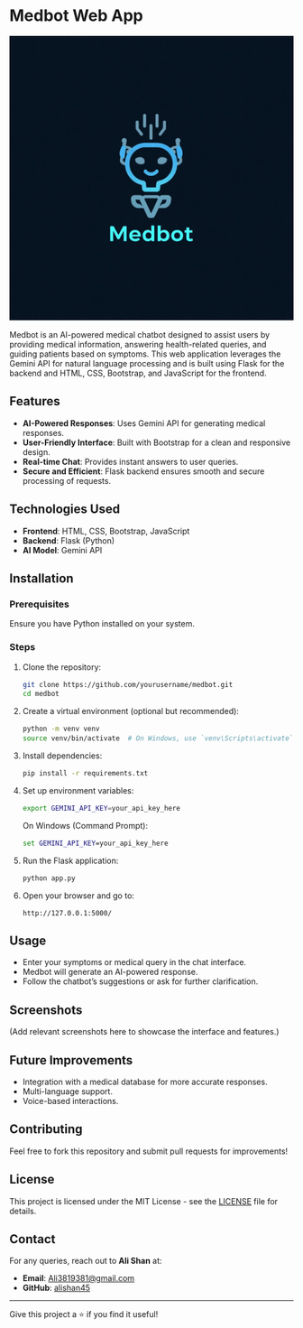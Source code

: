 # Medbot Web App

![Medbot Logo](medbot.jpeg)

Medbot is an AI-powered medical chatbot designed to assist users by providing medical information, answering health-related queries, and guiding patients based on symptoms. This web application leverages the Gemini API for natural language processing and is built using Flask for the backend and HTML, CSS, Bootstrap, and JavaScript for the frontend.

## Features
- **AI-Powered Responses**: Uses Gemini API for generating medical responses.
- **User-Friendly Interface**: Built with Bootstrap for a clean and responsive design.
- **Real-time Chat**: Provides instant answers to user queries.
- **Secure and Efficient**: Flask backend ensures smooth and secure processing of requests.

## Technologies Used
- **Frontend**: HTML, CSS, Bootstrap, JavaScript
- **Backend**: Flask (Python)
- **AI Model**: Gemini API

## Installation

### Prerequisites
Ensure you have Python installed on your system.

### Steps
1. Clone the repository:
   ```bash
   git clone https://github.com/yourusername/medbot.git
   cd medbot
   ```

2. Create a virtual environment (optional but recommended):
   ```bash
   python -m venv venv
   source venv/bin/activate  # On Windows, use `venv\Scripts\activate`
   ```

3. Install dependencies:
   ```bash
   pip install -r requirements.txt
   ```

4. Set up environment variables:
   ```bash
   export GEMINI_API_KEY=your_api_key_here
   ```
   On Windows (Command Prompt):
   ```cmd
   set GEMINI_API_KEY=your_api_key_here
   ```

5. Run the Flask application:
   ```bash
   python app.py
   ```

6. Open your browser and go to:
   ```
   http://127.0.0.1:5000/
   ```

## Usage
- Enter your symptoms or medical query in the chat interface.
- Medbot will generate an AI-powered response.
- Follow the chatbot’s suggestions or ask for further clarification.

## Screenshots
(Add relevant screenshots here to showcase the interface and features.)

## Future Improvements
- Integration with a medical database for more accurate responses.
- Multi-language support.
- Voice-based interactions.

## Contributing
Feel free to fork this repository and submit pull requests for improvements!

## License
This project is licensed under the MIT License - see the [LICENSE](LICENSE) file for details.

## Contact
For any queries, reach out to **Ali Shan** at:
- **Email**: Ali3819381@gmail.com
- **GitHub**: [alishan45](https://github.com/alishan45)

---

Give this project a ⭐ if you find it useful!
